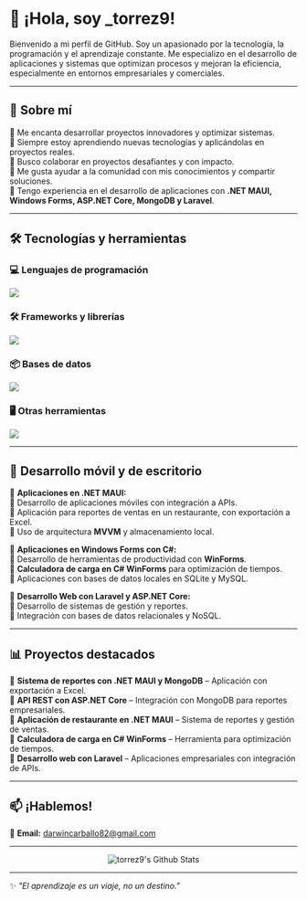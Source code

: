 # 👋 ¡Hola, soy _torrez9!  

Bienvenido a mi perfil de GitHub. Soy un apasionado por la tecnología, la programación y el aprendizaje constante. Me especializo en el desarrollo de aplicaciones y sistemas que optimizan procesos y mejoran la eficiencia, especialmente en entornos empresariales y comerciales.  

---

## 🚀 Sobre mí  
🔹 Me encanta desarrollar proyectos innovadores y optimizar sistemas.  
🔹 Siempre estoy aprendiendo nuevas tecnologías y aplicándolas en proyectos reales.  
🔹 Busco colaborar en proyectos desafiantes y con impacto.  
🔹 Me gusta ayudar a la comunidad con mis conocimientos y compartir soluciones.  
🔹 Tengo experiencia en el desarrollo de aplicaciones con **.NET MAUI, Windows Forms, ASP.NET Core, MongoDB y Laravel**.  

---

## 🛠️ Tecnologías y herramientas  

<div align="left">

### 💻 Lenguajes de programación  
<img src="https://skillicons.dev/icons?i=python,js,php,sql,cpp,cs,ts,bash" />

### 🛠️ Frameworks y librerías  
<img src="https://skillicons.dev/icons?i=dotnet,laravel,django,nodejs,express,jquery,bootstrap" />

### 📦 Bases de datos  
<img src="https://skillicons.dev/icons?i=mongodb,mysql,postgres,sqlite" />

### 🖥️ Otras herramientas  
<img src="https://skillicons.dev/icons?i=github,docker,postman,html,css,linux" />

</div>

---

## 📱 Desarrollo móvil y de escritorio  

📌 **Aplicaciones en .NET MAUI:**  
🔹 Desarrollo de aplicaciones móviles con integración a APIs.  
🔹 Aplicación para reportes de ventas en un restaurante, con exportación a Excel.  
🔹 Uso de arquitectura **MVVM** y almacenamiento local.  

📌 **Aplicaciones en Windows Forms con C#:**  
🔹 Desarrollo de herramientas de productividad con **WinForms**.  
🔹 **Calculadora de carga en C# WinForms** para optimización de tiempos.  
🔹 Aplicaciones con bases de datos locales en SQLite y MySQL.  

📌 **Desarrollo Web con Laravel y ASP.NET Core:**  
🔹 Desarrollo de sistemas de gestión y reportes.  
🔹 Integración con bases de datos relacionales y NoSQL.  

---

## 📊 Proyectos destacados  
📌 **Sistema de reportes con .NET MAUI y MongoDB** – Aplicación con exportación a Excel.  
📌 **API REST con ASP.NET Core** – Integración con MongoDB para reportes empresariales.  
📌 **Aplicación de restaurante en .NET MAUI** – Sistema de reportes y gestión de ventas.  
📌 **Calculadora de carga en C# WinForms** – Herramienta para optimización de tiempos.  
📌 **Desarrollo web con Laravel** – Aplicaciones empresariales con integración de APIs.  

---

## 📫 ¡Hablemos!  
📧 **Email:** [darwincarballo82@gmail.com](mailto:darwincarballo82@gmail.com)  

---

<div align="center">
  <img align="center" src="https://github-readme-stats.vercel.app/api?username=torrez9&include_all_commits=true&count_private=true&show_icons=true&line_height=20&title_color=7A7ADB&icon_color=2234AE&text_color=D3D3D3&bg_color=0,000000,130F40" alt="torrez9's Github Stats">
</div>

---

✨ _"El aprendizaje es un viaje, no un destino."_
